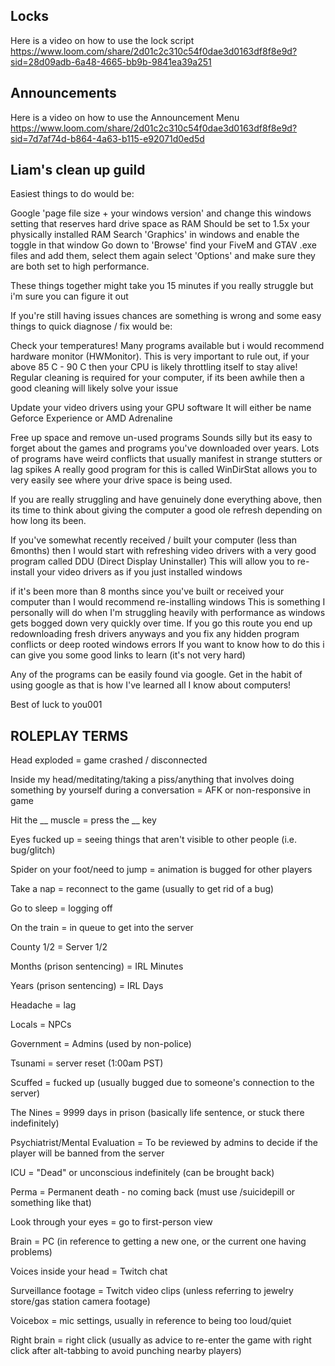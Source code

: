 
## Locks 
Here is a video on how to use the lock script
https://www.loom.com/share/2d01c2c310c54f0dae3d0163df8f8e9d?sid=28d09adb-6a48-4665-bb9b-9841ea39a251

## Announcements
Here is a video on how to use the Announcement Menu
https://www.loom.com/share/2d01c2c310c54f0dae3d0163df8f8e9d?sid=7d7af74d-b864-4a63-b115-e92071d0ed5d


## Liam's clean up guild

Easiest things to do would be:

Google 'page file size + your windows version' and change this windows setting that reserves hard drive space as RAM
Should be set to 1.5x your physically installed RAM
Search 'Graphics' in windows and enable the toggle in that window
Go down to 'Browse' find your FiveM and GTAV .exe files and add them, select them again select 'Options' and make sure they are both set to high performance.

These things together might take you 15 minutes if you really struggle but i'm sure you can figure it out

If you're still having issues chances are something is wrong and some easy things to quick diagnose / fix would be:

Check your temperatures! Many programs available but i would recommend hardware monitor (HWMonitor). This is very important to rule out, if your above 85 C - 90 C then your CPU is likely throttling itself to stay alive! Regular cleaning is required for your computer, if its been awhile then a good cleaning will likely solve your issue

Update your video drivers using your GPU software 
It will either be name Geforce Experience or AMD Adrenaline

Free up space and remove un-used programs
Sounds silly but its easy to forget about the games and programs you've downloaded over years. Lots of programs have weird conflicts that usually manifest in strange stutters or lag spikes
A really good program for this is called WinDirStat allows you to very easily see where your drive space is being used.


If you are really struggling and have genuinely done everything above, then its time to think about giving the computer a good ole refresh depending on how long its been.

If you've somewhat recently received / built your computer (less than 6months) then I would start with refreshing video drivers with a very good program called DDU (Direct Display Uninstaller)
This will allow you to re-install your video drivers as if you just installed windows

if it's been more than 8 months since you've built or received your computer than I would recommend re-installing windows This is something I personally will do when I'm struggling heavily with performance as windows gets bogged down very quickly over time. If you go this route you end up redownloading fresh drivers anyways and you fix any hidden program conflicts or deep rooted windows errors If you want to know how to do this i can give you some good links to learn (it's not very hard)

Any of the programs can be easily found via google. Get in the habit of using google as that is how I've learned all I know about computers!

Best of luck to you001

## ROLEPLAY TERMS
Head exploded = game crashed / disconnected

Inside my head/meditating/taking a piss/anything that involves doing something by yourself during a conversation = AFK or non-responsive in game

Hit the __ muscle = press the __ key

Eyes fucked up = seeing things that aren't visible to other people (i.e. bug/glitch)

Spider on your foot/need to jump = animation is bugged for other players

Take a nap = reconnect to the game (usually to get rid of a bug)

Go to sleep = logging off

On the train = in queue to get into the server

County 1/2 = Server 1/2

Months (prison sentencing) = IRL Minutes

Years (prison sentencing) = IRL Days

Headache = lag

Locals = NPCs

Government = Admins (used by non-police)

Tsunami = server reset (1:00am PST)

Scuffed = fucked up (usually bugged due to someone's connection to the server)

The Nines = 9999 days in prison (basically life sentence, or stuck there indefinitely)

Psychiatrist/Mental Evaluation = To be reviewed by admins to decide if the player will be banned from the server

ICU = "Dead" or unconscious indefinitely (can be brought back)

Perma = Permanent death - no coming back (must use /suicidepill or something like that)

Look through your eyes = go to first-person view

Brain = PC (in reference to getting a new one, or the current one having problems)

Voices inside your head = Twitch chat

Surveillance footage = Twitch video clips (unless referring to jewelry store/gas station camera footage)

Voicebox = mic settings, usually in reference to being too loud/quiet

Right brain = right click (usually as advice to re-enter the game with right click after alt-tabbing to avoid punching nearby players)